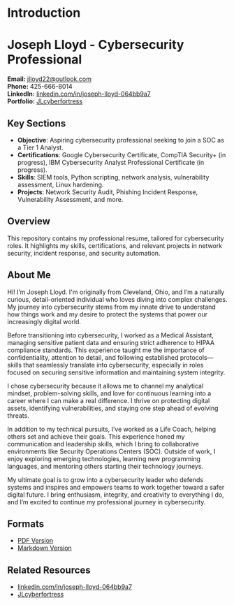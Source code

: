 # Introduction

# Joseph Lloyd - Cybersecurity Professional
**Email:** jlloyd22@outlook.com  
**Phone:** 425-666-8014  
**LinkedIn:** [linkedin.com/in/joseph-lloyd-064bb9a7](https://linkedin.com/in/joseph-lloyd-064bb9a7)  
**Portfolio:** [JLcyberfortress](https://github.com/JLSecOps/JLcyberfortress/blob/main/README.md)

## Key Sections
- **Objective**: Aspiring cybersecurity professional seeking to join a SOC as a Tier 1 Analyst.  
- **Certifications**: Google Cybersecurity Certificate, CompTIA Security+ (in progress), IBM Cybersecurity Analyst Professional Certificate (in progress).  
- **Skills**: SIEM tools, Python scripting, network analysis, vulnerability assessment, Linux hardening.  
- **Projects**: Network Security Audit, Phishing Incident Response, Vulnerability Assessment, and more.

## Overview
This repository contains my professional resume, tailored for cybersecurity roles. It highlights my skills, certifications, and relevant projects in network security, incident response, and security automation.

## About Me
Hi! I’m Joseph Lloyd. I'm originally from Cleveland, Ohio, and I’m a naturally curious, detail-oriented individual who loves diving into complex challenges. My journey into cybersecurity stems from my innate drive to understand how things work and my desire to protect the systems that power our increasingly digital world.

Before transitioning into cybersecurity, I worked as a Medical Assistant, managing sensitive patient data and ensuring strict adherence to HIPAA compliance standards. This experience taught me the importance of confidentiality, attention to detail, and following established protocols—skills that seamlessly translate into cybersecurity, especially in roles focused on securing sensitive information and maintaining system integrity.

I chose cybersecurity because it allows me to channel my analytical mindset, problem-solving skills, and love for continuous learning into a career where I can make a real difference. I thrive on protecting digital assets, identifying vulnerabilities, and staying one step ahead of evolving threats.

In addition to my technical pursuits, I’ve worked as a Life Coach, helping others set and achieve their goals. This experience honed my communication and leadership skills, which I bring to collaborative environments like Security Operations Centers (SOC). Outside of work, I enjoy exploring emerging technologies, learning new programming languages, and mentoring others starting their technology journeys.

My ultimate goal is to grow into a cybersecurity leader who defends systems and inspires and empowers teams to work together toward a safer digital future. I bring enthusiasm, integrity, and creativity to everything I do, and I’m excited to continue my professional journey in cybersecurity.

## Formats
- [PDF Version](./Joseph_Lloyd_Cybersecurity_Analyst.pdf)
- [Markdown Version](https://github.com/JLSecOps/JLcyberfortress/blob/main/resume/resume.md)

## Related Resources
- [linkedin.com/in/joseph-lloyd-064bb9a7](https://linkedin.com/in/joseph-lloyd-064bb9a7)
- [JLcyberfortress](https://github.com/JLSecOps/JLcyberfortress/blob/main/README.md)
